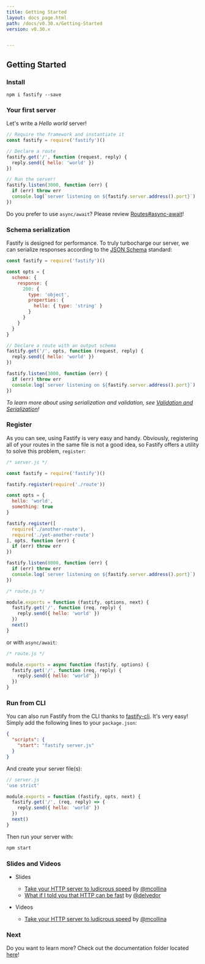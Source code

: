 ```yaml
---
title: Getting Started
layout: docs_page.html
path: /docs/v0.30.x/Getting-Started
version: v0.30.x


---
```


## Getting Started

### Install
```
npm i fastify --save
```
### Your first server
Let's write a *Hello world* server!
```js
// Require the framework and instantiate it
const fastify = require('fastify')()

// Declare a route
fastify.get('/', function (request, reply) {
  reply.send({ hello: 'world' })
})

// Run the server!
fastify.listen(3000, function (err) {
  if (err) throw err
  console.log(`server listening on ${fastify.server.address().port}`)
})
```

Do you prefer to use `async/await`? Please review [Routes#async-await](/docs/v0.30.x/Routes#async-await)!

<a name="schema"></a>
### Schema serialization
Fastify is designed for performance. To truly turbocharge our server, we can serialize responses according to the [JSON Schema](http://json-schema.org/) standard:
```js
const fastify = require('fastify')()

const opts = {
  schema: {
    response: {
      200: {
        type: 'object',
        properties: {
          hello: { type: 'string' }
        }
      }
    }
  }
}

// Declare a route with an output schema
fastify.get('/', opts, function (request, reply) {
  reply.send({ hello: 'world' })
})

fastify.listen(3000, function (err) {
  if (err) throw err
  console.log(`server listening on ${fastify.server.address().port}`)
})
```

*To learn more about using serialization and validation, see [Validation and Serialization](/docs/v0.30.x/Validation-and-Serialization)!*

<a name="register"></a>
### Register
As you can see, using Fastify is very easy and handy. Obviously, registering all of your routes in the same file is not a good idea, so Fastify offers a utility to solve this problem, `register`:
```js
/* server.js */

const fastify = require('fastify')()

fastify.register(require('./route'))

const opts = {
  hello: 'world',
  something: true
}

fastify.register([
  require('./another-route'),
  require('./yet-another-route')
], opts, function (err) {
  if (err) throw err
})

fastify.listen(8000, function (err) {
  if (err) throw err
  console.log(`server listening on ${fastify.server.address().port}`)
})
```

```js
/* route.js */

module.exports = function (fastify, options, next) {
  fastify.get('/', function (req, reply) {
    reply.send({ hello: 'world' })
  })
  next()
}
```

or with `async/await`:
```js
/* route.js */

module.exports = async function (fastify, options) {
  fastify.get('/', function (req, reply) {
    reply.send({ hello: 'world' })
  })
}
```

<a name="cli"></a>
### Run from CLI
You can also run Fastify from the CLI thanks to [fastify-cli](https://github.com/fastify/fastify-cli). It's very easy! Simply add the following lines to your `package.json`:
```json
{
  "scripts": {
    "start": "fastify server.js"
  }
}
```

And create your server file(s):
```js
// server.js
'use strict'

module.exports = function (fastify, opts, next) {
  fastify.get('/', (req, reply) => {
    reply.send({ hello: 'world' })
  })
  next()
}
```

Then run your server with:
```bash
npm start
```

<a name="slides"></a>
### Slides and Videos
- Slides
  - [Take your HTTP server to ludicrous speed](https://mcollina.github.io/take-your-http-server-to-ludicrous-speed) by [@mcollina](https://github.com/mcollina)
  - [What if I told you that HTTP can be fast](https://delvedor.github.io/What-if-I-told-you-that-HTTP-can-be-fast) by [@delvedor](https://github.com/delvedor)

- Videos
  - [Take your HTTP server to ludicrous speed](https://www.youtube.com/watch?v=5z46jJZNe8k) by [@mcollina](https://github.com/mcollina)

<a name="next"></a>
### Next
Do you want to learn more? Check out the documentation folder located [here](/docs/v0.30.x/)!
